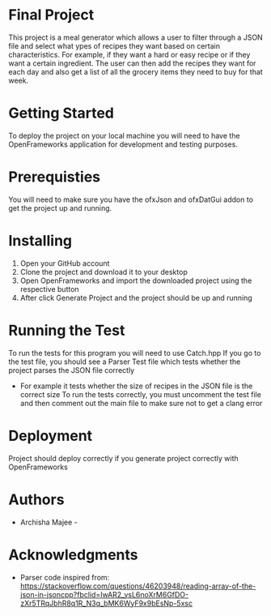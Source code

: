# Final Project
This project is a meal generator which allows a user to filter through a JSON file and select what ypes of recipes they want based on certain characteristics. For example, if they want a hard or easy recipe or if they want a certain ingredient. The user can then add the recipes they want for each day and also get a list of all the grocery items they need to buy for that week. 

# Getting Started 
To deploy the project on your local machine you will need to have the OpenFrameworks application for development and testing purposes. 

# Prerequisties 
You will need to make sure you have the ofxJson and ofxDatGui addon to get the project up and running. 

# Installing 
1. Open your GitHub account 
2. Clone the project and download it to your desktop 
3. Open OpenFrameworks and import the downloaded project using the respective button
4. After click Generate Project and the project should be up and running 

# Running the Test 
To run the tests for this program you will need to use Catch.hpp 
If you go to the test file, you should see a Parser Test file which tests whether the project parses the JSON file correctly 
- For example it tests whether the size of recipes in the JSON file is the correct size 
To run the tests correctly, you must uncomment the test file and then comment out the main file to make sure not to get a clang error 

# Deployment 
Project should deploy correctly if you generate project correctly with OpenFrameworks 

# Authors 
- Archisha Majee -

# Acknowledgments 
-  Parser code inspired from: https://stackoverflow.com/questions/46203948/reading-array-of-the-json-in-jsoncpp?fbclid=IwAR2_ysL6noXrM6GfDO-zXr5TRqJbhR8q1R_N3q_bMK6WyF9x9bEsNp-5xsc 

